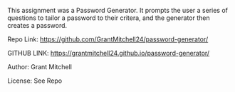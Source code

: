 This assignment was a Password Generator. It prompts the user a series of questions to tailor a password to their critera, and the generator then creates a password.

Repo Link: https://github.com/GrantMitchell24/password-generator/

GITHUB LINK: https://grantmitchell24.github.io/password-generator/

Author: Grant Mitchell

License: See Repo


